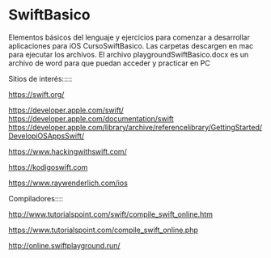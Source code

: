 # SwiftBasico
Elementos básicos del lenguaje y ejercicios para comenzar a desarrollar aplicaciones para iOS
CursoSwiftBasico. Las carpetas descargen en mac para ejecutar los archivos. El archivo playgroundSwiftBasico.docx es un archivo de word para que puedan acceder y practicar en PC

Sitios de interés:::::

https://swift.org/

https://developer.apple.com/swift/
https://developer.apple.com/documentation/swift
https://developer.apple.com/library/archive/referencelibrary/GettingStarted/DevelopiOSAppsSwift/

https://www.hackingwithswift.com/

https://kodigoswift.com

https://www.raywenderlich.com/ios


Compiladores::::

http://www.tutorialspoint.com/swift/compile_swift_online.htm

https://www.tutorialspoint.com/compile_swift_online.php

http://online.swiftplayground.run/



